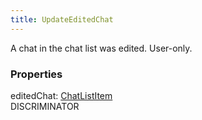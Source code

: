 ```yaml
---
title: UpdateEditedChat
---
```


A chat in the chat list was edited. User-only.

### Properties

<div class="flex flex-col gap-3"><div><div class="flex gap-2"><div class="font-mono p" id="p_editedChat" data-anchor><span class="font-bold">editedChat</span><span class="opacity-50">:</span> <a href="/types/chatlistitem"  >ChatListItem</a></div><div class="flex items-center"><div class="bg-dbt px-1.5 rounded-md select-none text-fgt text-[10px]">DISCRIMINATOR</div></div></div></div></div>

